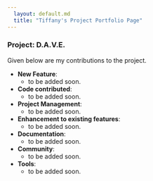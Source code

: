 ```yaml
---
  layout: default.md
  title: "Tiffany's Project Portfolio Page"
---
```


### Project: D.A.V.E.


Given below are my contributions to the project.

- **New Feature**:
  - to be added soon.
- **Code contributed**:
  - to be added soon.
- **Project Management**:
  - to be added soon.
- **Enhancement to existing features**:
  - to be added soon.
- **Documentation**:
  - to be added soon.
- **Community**:
  - to be added soon.
- **Tools**:
  - to be added soon.
